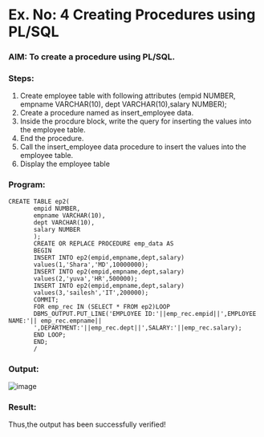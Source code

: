 # Ex. No: 4 Creating Procedures using PL/SQL

### AIM: To create a procedure using PL/SQL.

### Steps:
1. Create employee table with following attributes (empid NUMBER, empname VARCHAR(10), dept VARCHAR(10),salary NUMBER);
2. Create a procedure named as insert_employee data.
3. Inside the procdure block, write the query for inserting the values into the employee table.
4. End the procedure.
5. Call the insert_employee data procedure to insert the values into the employee table.
6. Display the employee table

### Program:
```
CREATE TABLE ep2(
       empid NUMBER,
       empname VARCHAR(10),
       dept VARCHAR(10),
       salary NUMBER
       );
       CREATE OR REPLACE PROCEDURE emp_data AS
       BEGIN
       INSERT INTO ep2(empid,empname,dept,salary)
       values(1,'Shara','MD',10000000);
       INSERT INTO ep2(empid,empname,dept,salary)
       values(2,'yuva','HR',500000);
       INSERT INTO ep2(empid,empname,dept,salary)
       values(3,'sailesh','IT',200000);
       COMMIT;
       FOR emp_rec IN (SELECT * FROM ep2)LOOP
       DBMS_OUTPUT.PUT_LINE('EMPLOYEE ID:'||emp_rec.empid||',EMPLOYEE NAME:'|| emp_rec.empname||
       ',DEPARTMENT:'||emp_rec.dept||',SALARY:'||emp_rec.salary);
       END LOOP;
       END;
       /
```


### Output:
![image](https://github.com/harinidq/Ex-No-4-Creating-Procedures-using-PL-SQL/assets/113497680/7b11a36e-0bbf-4dbb-8cb4-b2c765cc056d)


### Result:
Thus,the output has been successfully verified!
